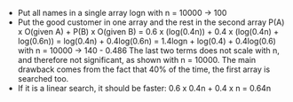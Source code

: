 - Put all names in a single array
  logn
  with n = 10000
  -> 100
- Put the good customer in one array and the rest in the second array
  P(A) x O(given A) + P(B) x O(given B)
  = 0.6 x (log(0.4n)) + 0.4 x (log(0.4n) + log(0.6n))
  = log(0.4n) + 0.4log(0.6n)
  = 1.4logn + log(0.4) + 0.4log(0.6)
  with n = 10000
  -> 140 - 0.486
  The last two terms does not scale with n, and therefore not significant, as shown with n = 10000.
  The main drawback comes from the fact that 40% of the time, the first array is searched too.
- If it is a linear search, it should be faster:
  0.6 x 0.4n + 0.4 x n
  = 0.64n



